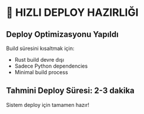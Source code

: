 # 🚀 HIZLI DEPLOY HAZIRLIĞI

## Deploy Optimizasyonu Yapıldı

Build süresini kısaltmak için:
- Rust build devre dışı
- Sadece Python dependencies
- Minimal build process

## Tahmini Deploy Süresi: 2-3 dakika

Sistem deploy için tamamen hazır!